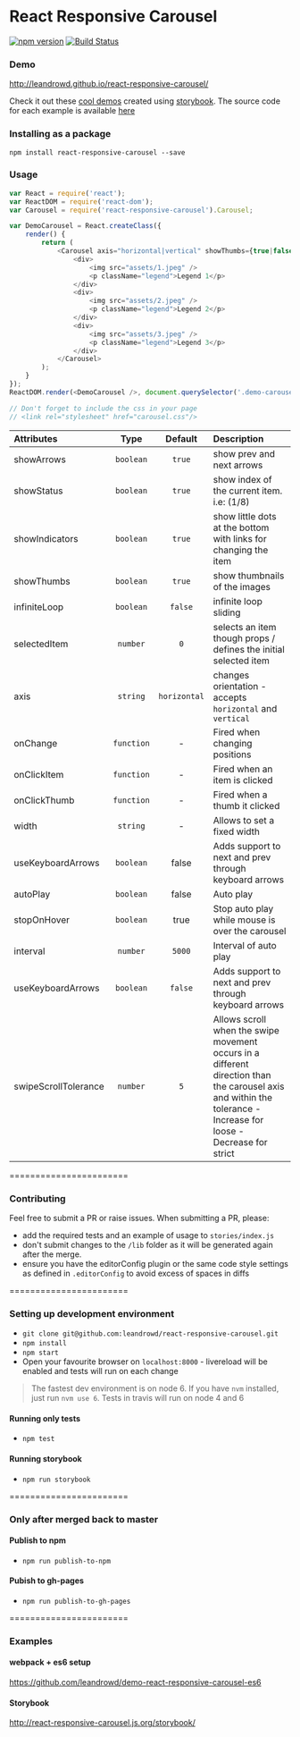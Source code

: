 # React Responsive Carousel

[![npm version](https://badge.fury.io/js/react-responsive-carousel.svg)](https://badge.fury.io/js/react-responsive-carousel)
[![Build Status](https://travis-ci.org/leandrowd/react-responsive-carousel.svg?branch=master)](https://travis-ci.org/leandrowd/react-responsive-carousel)

### Demo
<http://leandrowd.github.io/react-responsive-carousel/>

Check it out these [cool demos](http://react-responsive-carousel.js.org/storybook/) created using [storybook](https://getstorybook.io/). The source code for each example is available [here](https://github.com/leandrowd/react-responsive-carousel/blob/master/stories/index.js)


### Installing as a package
`npm install react-responsive-carousel --save`

### Usage

```javascript
var React = require('react');
var ReactDOM = require('react-dom');
var Carousel = require('react-responsive-carousel').Carousel;

var DemoCarousel = React.createClass({
    render() {
        return (
            <Carousel axis="horizontal|vertical" showThumbs={true|false} showArrows={true|false} onChange={onChange} onClickItem={onClickItem} onClickThumb={onClickThumb}>
                <div>
                    <img src="assets/1.jpeg" />
                    <p className="legend">Legend 1</p>
                </div>
                <div>
                    <img src="assets/2.jpeg" />
                    <p className="legend">Legend 2</p>
                </div>
                <div>
                    <img src="assets/3.jpeg" />
                    <p className="legend">Legend 3</p>
                </div>
            </Carousel>
        );
    }
});
ReactDOM.render(<DemoCarousel />, document.querySelector('.demo-carousel'));

// Don't forget to include the css in your page
// <link rel="stylesheet" href="carousel.css"/>
```

| Attributes | Type | Default | Description |
| :--------- | :--: | :-----: | :----------- |
| showArrows | `boolean` | `true` | show prev and next arrows |
| showStatus | `boolean` | `true` | show index of the current item. i.e: (1/8) |
| showIndicators | `boolean` | `true` | show little dots at the bottom with links for changing the item |
| showThumbs | `boolean` | `true` | show thumbnails of the images |
| infiniteLoop | `boolean` | `false` | infinite loop sliding  |
| selectedItem | `number` | `0` | selects an item though props / defines the initial selected item |
| axis       | `string`  | `horizontal` | changes orientation - accepts `horizontal` and `vertical` |
| onChange   | `function` | - | Fired when changing positions |
| onClickItem   | `function` | - | Fired when an item is clicked |
| onClickThumb   | `function` | - | Fired when a thumb it clicked |
| width   | `string` | - | Allows to set a fixed width |
| useKeyboardArrows   | `boolean` | false | Adds support to next and prev through keyboard arrows |
| autoPlay   | `boolean` | false | Auto play |
| stopOnHover   | `boolean` | true | Stop auto play while mouse is over the carousel |
| interval   | `number` | `5000` | Interval of auto play |
| useKeyboardArrows   | `boolean` | `false` | Adds support to next and prev through keyboard arrows |
| swipeScrollTolerance  | `number` | `5` | Allows scroll when the swipe movement occurs in a different direction than the carousel axis and within the tolerance - Increase for loose - Decrease for strict | 


=======================

### Contributing
Feel free to submit a PR or raise issues. When submitting a PR, please:
- add the required tests and an example of usage to `stories/index.js`
- don't submit changes to the `/lib` folder as it will be generated again after the merge.
- ensure you have the editorConfig plugin or the same code style settings as defined in `.editorConfig` to avoid excess of spaces in diffs

=======================

### Setting up development environment
- `git clone git@github.com:leandrowd/react-responsive-carousel.git`
- `npm install`
- `npm start`
- Open your favourite browser on `localhost:8000` - livereload will be enabled and tests will run on each change

> The fastest dev environment is on node 6. If you have `nvm` installed, just run `nvm use 6`. Tests in travis will run on node 4 and 6

#### Running only tests
- `npm test`

#### Running storybook
- `npm run storybook`

=======================

### Only after merged back to master

#### Publish to npm
- `npm run publish-to-npm`

#### Pubish to gh-pages
- `npm run publish-to-gh-pages`

=======================

### Examples
#### webpack + es6 setup
<https://github.com/leandrowd/demo-react-responsive-carousel-es6>

#### Storybook
<http://react-responsive-carousel.js.org/storybook/>
